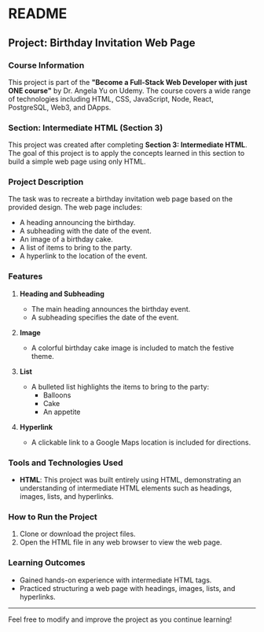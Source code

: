 # README

## Project: Birthday Invitation Web Page

### Course Information

This project is part of the **"Become a Full-Stack Web Developer with just ONE course"** by Dr. Angela Yu on Udemy. The course covers a wide range of technologies including HTML, CSS, JavaScript, Node, React, PostgreSQL, Web3, and DApps.

### Section: Intermediate HTML (Section 3)

This project was created after completing **Section 3: Intermediate HTML**. The goal of this project is to apply the concepts learned in this section to build a simple web page using only HTML.

### Project Description

The task was to recreate a birthday invitation web page based on the provided design. The web page includes:

- A heading announcing the birthday.
- A subheading with the date of the event.
- An image of a birthday cake.
- A list of items to bring to the party.
- A hyperlink to the location of the event.

### Features

1. **Heading and Subheading**

   - The main heading announces the birthday event.
   - A subheading specifies the date of the event.

2. **Image**

   - A colorful birthday cake image is included to match the festive theme.

3. **List**

   - A bulleted list highlights the items to bring to the party:
     - Balloons
     - Cake
     - An appetite

4. **Hyperlink**
   - A clickable link to a Google Maps location is included for directions.

### Tools and Technologies Used

- **HTML**: This project was built entirely using HTML, demonstrating an understanding of intermediate HTML elements such as headings, images, lists, and hyperlinks.

### How to Run the Project

1. Clone or download the project files.
2. Open the HTML file in any web browser to view the web page.

### Learning Outcomes

- Gained hands-on experience with intermediate HTML tags.
- Practiced structuring a web page with headings, images, lists, and hyperlinks.

<!--
### Screenshot of the Final Web Page

Below is the recreated design:

![Birthday Invitation](goal.png) -->

---

Feel free to modify and improve the project as you continue learning!
